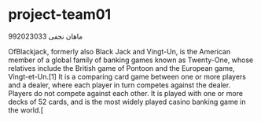 # project-team01
ماهان نجفی
992023033



OfBlackjack, formerly also Black Jack and Vingt-Un, is the American member of a global family of banking games known as Twenty-One, whose relatives include the British game of Pontoon and the European game, Vingt-et-Un.[1] It is a comparing card game between one or more players and a dealer, where each player in turn competes against the dealer. Players do not compete against each other. It is played with one or more decks of 52 cards, and is the most widely played casino banking game in the world.[
